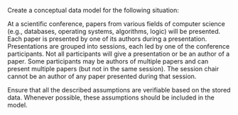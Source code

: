Create a conceptual data model for the following situation:

At a scientific conference, papers from various fields of computer science (e.g., databases, operating systems, algorithms, logic) will be presented. Each paper is presented by one of its authors during a presentation. Presentations are grouped into sessions, each led by one of the conference participants. Not all participants will give a presentation or be an author of a paper. Some participants may be authors of multiple papers and can present multiple papers (but not in the same session). The session chair cannot be an author of any paper presented during that session.

Ensure that all the described assumptions are verifiable based on the stored data. Whenever possible, these assumptions should be included in the model.